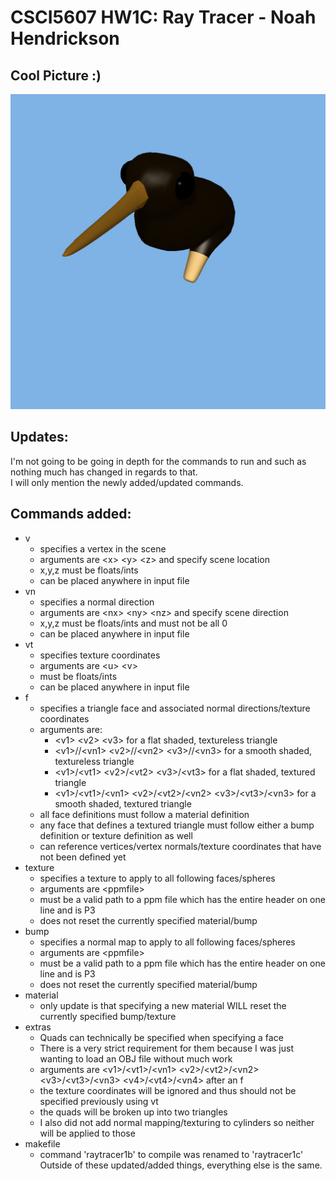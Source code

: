 # CSCI5607 HW1C: Ray Tracer - Noah Hendrickson

## Cool Picture :)
![image13](outputs/kiwer3d.png)

## Updates:

I'm not going to be going in depth for the commands to run and such as 
nothing much has changed in regards to that. <br>
I will only mention the newly added/updated commands.

## Commands added:
- v
    - specifies a vertex in the scene
    - arguments are \<x> \<y> \<z> and specify scene location
    - x,y,z must be floats/ints
    - can be placed anywhere in input file
- vn 
    - specifies a normal direction
    - arguments are \<nx> \<ny> \<nz> and specify scene direction
    - x,y,z must be floats/ints and must not be all 0
    - can be placed anywhere in input file
- vt
    - specifies texture coordinates
    - arguments are \<u> \<v>
    - must be floats/ints
    - can be placed anywhere in input file
- f
    - specifies a triangle face and associated normal directions/texture coordinates
    - arguments are:
        - \<v1> \<v2> \<v3> for a flat shaded, textureless triangle
        - \<v1>//\<vn1> \<v2>//\<vn2> \<v3>//\<vn3> for a smooth shaded, textureless triangle
        - \<v1>/\<vt1> \<v2>/\<vt2> \<v3>/\<vt3> for a flat shaded, textured triangle
        - \<v1>/\<vt1>/\<vn1> \<v2>/\<vt2>/\<vn2> \<v3>/\<vt3>/\<vn3> for a smooth shaded, textured triangle
    - all face definitions must follow a material definition
    - any face that defines a textured triangle must follow either a bump definition or texture definition as well
    - can reference vertices/vertex normals/texture coordinates that have not been defined yet
- texture
    - specifies a texture to apply to all following faces/spheres
    - arguments are \<ppmfile>
    - must be a valid path to a ppm file which has the entire header on one line and is P3
    - does not reset the currently specified material/bump
- bump
    - specifies a normal map to apply to all following faces/spheres
    - arguments are \<ppmfile>
    - must be a valid path to a ppm file which has the entire header on one line and is P3
    - does not reset the currently specified material/bump
- material
    - only update is that specifying a new material WILL reset the currently specified bump/texture
- extras
    - Quads can technically be specified when specifying a face
    - There is a very strict requirement for them because I was just wanting to load an OBJ file without much work
    - arguments are \<v1>/\<vt1>/\<vn1> \<v2>/\<vt2>/\<vn2> \<v3>/\<vt3>/\<vn3> \<v4>/\<vt4>/\<vn4> after an f
    - the texture coordinates will be ignored and thus should not be specified previously using vt
    - the quads will be broken up into two triangles
    - I also did not add normal mapping/texturing to cylinders so neither will be applied to those
- makefile
    - command 'raytracer1b' to compile was renamed to 'raytracer1c'
Outside of these updated/added things, everything else is the same. 

